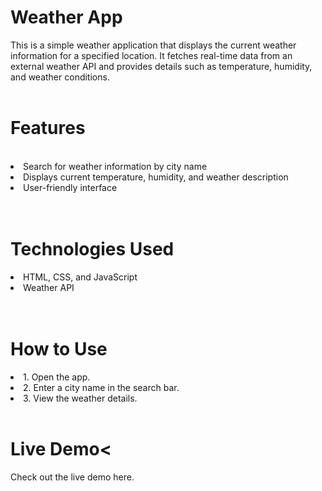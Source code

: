 <h1>Weather App</h1>
This is a simple weather application that displays the current weather information for a specified location. It fetches real-time data from an external weather API and provides details such as temperature, humidity, and weather conditions.
<br><br>
<h1>Features</h1><br>
<li>Search for weather information by city name</li>
<li>Displays current temperature, humidity, and weather description</li>
<li>User-friendly interface</li><br><br>
<h1>Technologies Used</h1>
<li>HTML, CSS, and JavaScript</li>
<li>Weather API</li><br><br>
<h1>How to Use</h1>
<li>1. Open the app.</li>
<li>2. Enter a city name in the search bar.</li>
<li>3. View the weather details.</li><br>
<h1>Live Demo<</h1>
Check out the live demo here.
